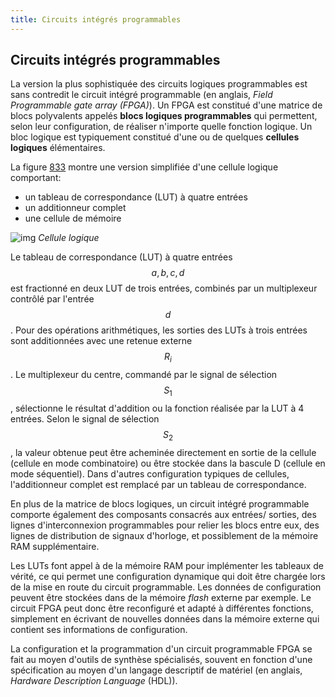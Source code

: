 ```yaml
---
title: Circuits intégrés programmables 
---
```


## Circuits intégrés programmables

La version la plus sophistiquée des circuits logiques programmables
est sans contredit le circuit intégré programmable (en anglais, *Field
Programmable gate array (FPGA)*). Un FPGA est constitué d'une matrice
de blocs polyvalents appelés **blocs logiques programmables** qui
permettent, selon leur configuration, de réaliser n'importe quelle
fonction logique. Un bloc logique est typiquement constitué d'une ou
de quelques **cellules logiques** élémentaires.

La figure [833](#org358ee4f) montre une version simplifiée d'une cellule
logique comportant:

-   un tableau de correspondance (LUT) à quatre entrées
-   un additionneur complet
-   une cellule de mémoire

![img]({{site.baseurl}}/img/cell_logique.svg "Cellule logique")
*Cellule logique*

Le tableau de correspondance (LUT) à quatre entrées $$a, b, c, d$$ est
fractionné en deux LUT de trois entrées, combinés par un multiplexeur
contrôlé par l'entrée $$d$$. Pour des opérations arithmétiques, les
sorties des LUTs à trois entrées sont additionnées avec une retenue
externe $$R_i$$. Le multiplexeur du centre, commandé par le signal de
sélection $$S_1$$, sélectionne le résultat d'addition ou la fonction
réalisée par la LUT à 4 entrées. Selon le signal de sélection $$S_2$$,
la valeur obtenue peut être acheminée directement en sortie de la
cellule (cellule en mode combinatoire) ou être stockée dans la bascule
D (cellule en mode séquentiel). Dans d'autres configuration typiques
de cellules, l'additionneur complet est remplacé par un tableau de
correspondance.

En plus de la matrice de blocs logiques, un circuit intégré
programmable comporte également des composants consacrés aux entrées/
sorties, des lignes d'interconnexion programmables pour relier les
blocs entre eux, des lignes de distribution de signaux d'horloge, et
possiblement de la mémoire RAM supplémentaire.

Les LUTs font appel à de la mémoire RAM pour implémenter les tableaux
de vérité, ce qui permet une configuration dynamique qui doit être
chargée lors de la mise en route du circuit programmable. Les données
de configuration peuvent être stockées dans de la mémoire *flash*
externe par exemple. Le circuit FPGA peut donc être reconfiguré et
adapté à différentes fonctions, simplement en écrivant de nouvelles
données dans la mémoire externe qui contient ses informations de
configuration.

La configuration et la programmation d'un circuit programmable FPGA se
fait au moyen d'outils de synthèse spécialisés, souvent en fonction
d'une spécification au moyen d'un langage descriptif de matériel (en
anglais, *Hardware Description Language* (HDL)).
